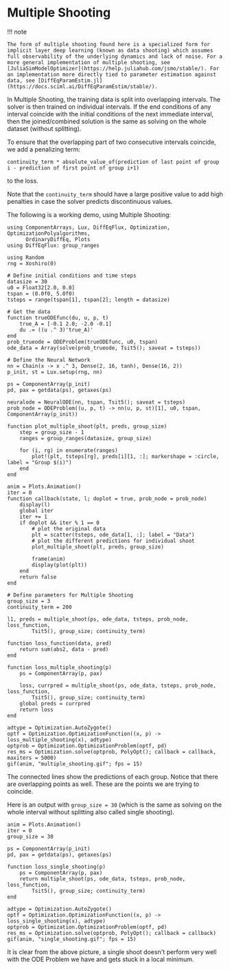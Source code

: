 # Multiple Shooting

!!! note
    
    The form of multiple shooting found here is a specialized form for implicit layer deep learning (known as data shooting) which assumes full observability of the underlying dynamics and lack of noise. For a more general implementation of multiple shooting, see [JuliaSimModelOptimizer](https://help.juliahub.com/jsmo/stable/). For an implementation more directly tied to parameter estimation against data, see [DiffEqParamEstim.jl](https://docs.sciml.ai/DiffEqParamEstim/stable/).

In Multiple Shooting, the training data is split into overlapping intervals.
The solver is then trained on individual intervals. If the end conditions of any
interval coincide with the initial conditions of the next immediate interval,
then the joined/combined solution is the same as solving on the whole dataset
(without splitting).

To ensure that the overlapping part of two consecutive intervals coincide,
we add a penalizing term:

`continuity_term * absolute_value_of(prediction of last point of group i - prediction of first point of group i+1)`

to the loss.

Note that the `continuity_term` should have a large positive value to add
high penalties in case the solver predicts discontinuous values.

The following is a working demo, using Multiple Shooting:

```@example multiple_shooting
using ComponentArrays, Lux, DiffEqFlux, Optimization, OptimizationPolyalgorithms,
      OrdinaryDiffEq, Plots
using DiffEqFlux: group_ranges

using Random
rng = Xoshiro(0)

# Define initial conditions and time steps
datasize = 30
u0 = Float32[2.0, 0.0]
tspan = (0.0f0, 5.0f0)
tsteps = range(tspan[1], tspan[2]; length = datasize)

# Get the data
function trueODEfunc(du, u, p, t)
    true_A = [-0.1 2.0; -2.0 -0.1]
    du .= ((u .^ 3)'true_A)'
end
prob_trueode = ODEProblem(trueODEfunc, u0, tspan)
ode_data = Array(solve(prob_trueode, Tsit5(); saveat = tsteps))

# Define the Neural Network
nn = Chain(x -> x .^ 3, Dense(2, 16, tanh), Dense(16, 2))
p_init, st = Lux.setup(rng, nn)

ps = ComponentArray(p_init)
pd, pax = getdata(ps), getaxes(ps)

neuralode = NeuralODE(nn, tspan, Tsit5(); saveat = tsteps)
prob_node = ODEProblem((u, p, t) -> nn(u, p, st)[1], u0, tspan, ComponentArray(p_init))

function plot_multiple_shoot(plt, preds, group_size)
    step = group_size - 1
    ranges = group_ranges(datasize, group_size)

    for (i, rg) in enumerate(ranges)
        plot!(plt, tsteps[rg], preds[i][1, :]; markershape = :circle, label = "Group $(i)")
    end
end

anim = Plots.Animation()
iter = 0
function callback(state, l; doplot = true, prob_node = prob_node)
    display(l)
    global iter
    iter += 1
    if doplot && iter % 1 == 0
        # plot the original data
        plt = scatter(tsteps, ode_data[1, :]; label = "Data")
        # plot the different predictions for individual shoot
        plot_multiple_shoot(plt, preds, group_size)

        frame(anim)
        display(plot(plt))
    end
    return false
end

# Define parameters for Multiple Shooting
group_size = 3
continuity_term = 200

l1, preds = multiple_shoot(ps, ode_data, tsteps, prob_node, loss_function,
        Tsit5(), group_size; continuity_term)

function loss_function(data, pred)
    return sum(abs2, data - pred)
end

function loss_multiple_shooting(p)
    ps = ComponentArray(p, pax)

    loss, currpred = multiple_shoot(ps, ode_data, tsteps, prob_node, loss_function,
        Tsit5(), group_size; continuity_term)
    global preds = currpred
    return loss
end

adtype = Optimization.AutoZygote()
optf = Optimization.OptimizationFunction((x, p) -> loss_multiple_shooting(x), adtype)
optprob = Optimization.OptimizationProblem(optf, pd)
res_ms = Optimization.solve(optprob, PolyOpt(); callback = callback, maxiters = 5000)
gif(anim, "multiple_shooting.gif"; fps = 15)
```

The connected lines show the predictions of each group. Notice that there
are overlapping points as well. These are the points we are trying to coincide.

Here is an output with `group_size = 30` (which is the same as solving on the whole
interval without splitting also called single shooting).

```@example multiple_shooting
anim = Plots.Animation()
iter = 0
group_size = 30

ps = ComponentArray(p_init)
pd, pax = getdata(ps), getaxes(ps)

function loss_single_shooting(p)
    ps = ComponentArray(p, pax)
    return multiple_shoot(ps, ode_data, tsteps, prob_node, loss_function,
        Tsit5(), group_size; continuity_term)
end

adtype = Optimization.AutoZygote()
optf = Optimization.OptimizationFunction((x, p) -> loss_single_shooting(x), adtype)
optprob = Optimization.OptimizationProblem(optf, pd)
res_ms = Optimization.solve(optprob, PolyOpt(); callback = callback)
gif(anim, "single_shooting.gif"; fps = 15)
```

It is clear from the above picture, a single shoot doesn't perform very well
with the ODE Problem we have and gets stuck in a local minimum.
